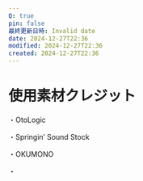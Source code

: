 ```yaml
---
Q: true
pin: false
最終更新日時: Invalid date
date: 2024-12-27T22:36
modified: 2024-12-27T22:36
created: 2024-12-27T22:36
---
```

# 使用素材クレジット

・OtoLogic

・Springin’ Sound Stock

・OKUMONO

・